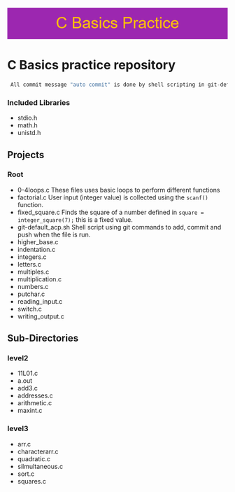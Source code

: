 ![Banner C basics practice](./resources/C_Basics_Practice.png)
# C Basics practice repository

```c
 All commit message "auto commit" is done by shell scripting in git-default_acp.sh file.
 ```

### Included Libraries
- stdio.h
- math.h
- unistd.h

## Projects
### Root
- 0-4loops.c
	These files uses basic loops to perform different functions
- factorial.c
	User input (integer value) is collected using the `scanf()` function.
- fixed_square.c
	Finds the square of a number defined in `square = integer_square(7);` this is a fixed value.
- git-default_acp.sh
	Shell script using git commands to add, commit and push when the file is run.
- higher_base.c
- indentation.c
- integers.c
- letters.c
- multiples.c
- multiplication.c
- numbers.c
- putchar.c
- reading_input.c
- switch.c
- writing_output.c

## Sub-Directories

### level2
- 11L01.c
- a.out
- add3.c
- addresses.c
- arithmetic.c
- maxint.c

### level3
- arr.c
- characterarr.c
- quadratic.c
- silmultaneous.c
- sort.c
- squares.c
